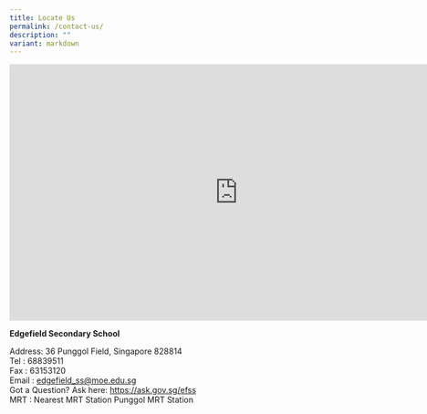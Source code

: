 ```yaml
---
title: Locate Us
permalink: /contact-us/
description: ""
variant: markdown
---
```

<iframe src="https://www.google.com/maps/embed?pb=!1m18!1m12!1m3!1d3988.6268229812063!2d103.89996055144508!3d1.4002913989737358!2m3!1f0!2f0!3f0!3m2!1i1024!2i768!4f13.1!3m3!1m2!1s0x31da16080c38bd11%3A0x7acd733fd929ea18!2sEdgefield%20Secondary%20School!5e0!3m2!1sen!2ssg!4v1681290131655!5m2!1sen!2ssg" width="800" height="450" style="border:0;" allowfullscreen="" loading="lazy"></iframe>

**Edgefield Secondary School**

Address: 36 Punggol Field, Singapore 828814 <br>
Tel	: 68839511 <br>
Fax	: 63153120 <br>
Email	: edgefield_ss@moe.edu.sg <br>
Got a Question? Ask here: <a href="https://ask.gov.sg/efss">https://ask.gov.sg/efss</a><br>
MRT	: Nearest MRT Station Punggol MRT Station

